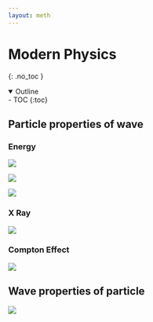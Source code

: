 ```yaml
---
layout: meth
---
```


# Modern Physics
{: .no_toc }

<details open markdown="block">
  <summary>
    Outline
  </summary>
- TOC
{:toc}
</details>

## Particle properties of wave

### Energy

![](https://i.imgur.com/bX177hk.png)

![](https://i.imgur.com/XrVduzu.png)

![](https://i.imgur.com/ohV0Xq6.png)

### X Ray
![](https://i.imgur.com/a169r5e.png)

### Compton Effect

![](https://i.imgur.com/aPGsqCk.png)

## Wave properties of particle

![](https://i.imgur.com/qRxVX4P.png)
